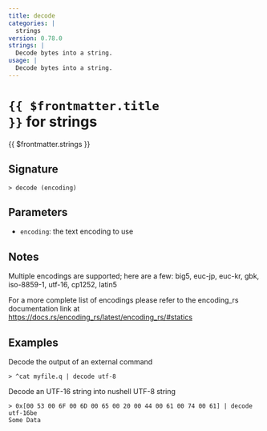 ```yaml
---
title: decode
categories: |
  strings
version: 0.78.0
strings: |
  Decode bytes into a string.
usage: |
  Decode bytes into a string.
---
```


# <code>{{ $frontmatter.title }}</code> for strings

<div class='command-title'>{{ $frontmatter.strings }}</div>

## Signature

```> decode (encoding)```

## Parameters

 -  `encoding`: the text encoding to use

## Notes
Multiple encodings are supported; here are a few:
big5, euc-jp, euc-kr, gbk, iso-8859-1, utf-16, cp1252, latin5

For a more complete list of encodings please refer to the encoding_rs
documentation link at https://docs.rs/encoding_rs/latest/encoding_rs/#statics
## Examples

Decode the output of an external command
```shell
> ^cat myfile.q | decode utf-8

```

Decode an UTF-16 string into nushell UTF-8 string
```shell
> 0x[00 53 00 6F 00 6D 00 65 00 20 00 44 00 61 00 74 00 61] | decode utf-16be
Some Data
```

